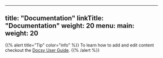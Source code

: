 
---
title: "Documentation"
linkTitle: "Documentation"
weight: 20
menu:
  main:
    weight: 20
---

{{% alert title="Tip" color="info" %}}
To learn how to add and edit content checkout the  [Docsy User Guide](https://docsy.dev/docs/). 
{{% /alert %}}
